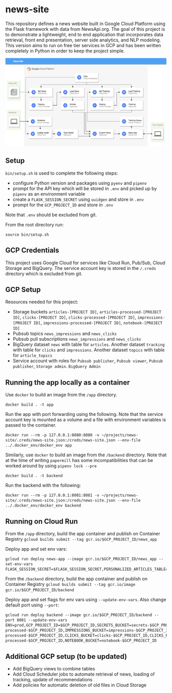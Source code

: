 # news-site

This repository defines a news website built in Google Cloud Platform using the Flask framework with data from NewsApi.org. The goal of this project is to demonstrate a lightweight, end to end application that incorporates data retrieval, front end presentation, server side analytics, and NLP modeling. This version aims to run on free tier services in GCP and has been written completely in Python in order to keep the project simple. 

![news site diagram](./news-site.png "News Site Diagram")

## Setup

`bin/setup.sh` is used to complete the following steps:
- configure Python version and packages using `pyenv` and `pipenv`
- prompt for the API key which will be stored in `.env` and picked up by `pipenv` as an environment variable
- create a `FLASK_SESSION_SECRET` using `uuidgen` and store in `.env`
- prompt for the `GCP_PROJECT_ID` and store in `.env`

Note that `.env` should be excluded from git.

From the root directory run: 

```
source bin/setup.sh
```

## GCP Credentials

This project uses Google Cloud for services like Cloud Run, Pub/Sub, Cloud Storage and BigQuery. The service account key is stored in the `/.creds` directory which is excluded from git.


## GCP Setup

Resources needed for this project:
- Storage buckets `articles-[PROJECT ID]`, `articles-processed-[PROJECT ID]`, `clicks-[PROJECT ID]`, `clicks-processed-[PROJECT ID]`, `impressions-[PROJECT ID]`, `impressions-processed-[PROJECT ID]`, `notebook-[PROJECT ID]`
- Pubsub topics `news_impressions` and `news_clicks`
- Pubsub pull subscriptions `news_impressions` and `news_clicks`
- BigQuery dataset `news` with table for `articles`. Another dataset `tracking` with table for `clicks` and `impressions`. Another dataset `topics` with table for `article_topics`
- Service account with roles for `Pubsub publisher`, `Pubsub viewer`, `Pubsub publisher`, `Storage admin`. `BigQuery Admin`


## Running the app locally as a container

Use `docker` to build an image from the `/app` directory.

```
docker build . -t app
```

Run the app with port forwarding using the following. Note that the service account key is mounted as a volume and a file with environment variables is passed to the container.

```
docker run --rm -p 127.0.0.1:8080:8080 -v ~/projects/news-site/.creds/news-site.json:/creds/news-site.json --env-file ../.docker_env/docker_env app
```

Similarly, use `docker` to build an image from the `/backend` directory. Note that at the time of writing `papermill` has some incompatibilities that can be worked around by using `pipenv lock --pre` 

```
docker build . -t backend
```

Run the backend with the following:

```
docker run --rm -p 127.0.0.1:8081:8081 -v ~/projects/news-site/.creds/news-site.json:/creds/news-site.json --env-file ../.docker_env/docker_env backend
```


## Running on Cloud Run

From the `/app` directory, build the app container and publish on Container Registry `gcloud builds submit --tag gcr.io/$GCP_PROJECT_ID/news_app`

Deploy app and set env vars:
```
gcloud run deploy news-app --image gcr.io/$GCP_PROJECT_ID/news_app --set-env-vars FLASK_SESSION_SECRET=$FLASK_SESSION_SECRET,PERSONALIZED_ARTICLES_TABLE=$GCP_PROJECT_ID.topics.user_article_recommendations,ARTICLES_TABLE=$GCP_PROJECT_ID.news.articles_view
```

From the `/backend` directory, build the app container and publish on Container Registry `gcloud builds submit --tag gcr.io/image gcr.io/$GCP_PROJECT_ID/backend`

Deploy app and set flags for env vars using `--update-env-vars`. Also change default port using `--port`:

```
gcloud run deploy backend --image gcr.io/$GCP_PROJECT_ID/backend --port 8081 --update-env-vars ENV=prod,GCP_PROJECT_ID=$GCP_PROJECT_ID,SECRETS_BUCKET=secrets-$GCP_PROJECT_ID,ARTICLES_BUCKET=articles-$GCP_PROJECT_ID,ARTICLES_PROCESSED_BUCKET=articles-processed-$GCP_PROJECT_ID,IMPRESSIONS_BUCKET=impressions-$GCP_PROJECT_ID,IMPRESSIONS_PROCESSED_BUCKET=impressions-processed-$GCP_PROJECT_ID,CLICKS_BUCKET=clicks-$GCP_PROJECT_ID,CLICKS_PROCESSED_BUCKET=clicks-processed-$GCP_PROJECT_ID,NOTEBOOK_BUCKET=notebook-$GCP_PROJECT_ID
```


## Additional GCP setup (to be updated)

- Add BigQuery views to combine tables
- Add Cloud Scheduler jobs to automate retrieval of news, loading of tracking, update of recommendations
- Add policies for automatic deletion of old files in Cloud Storage